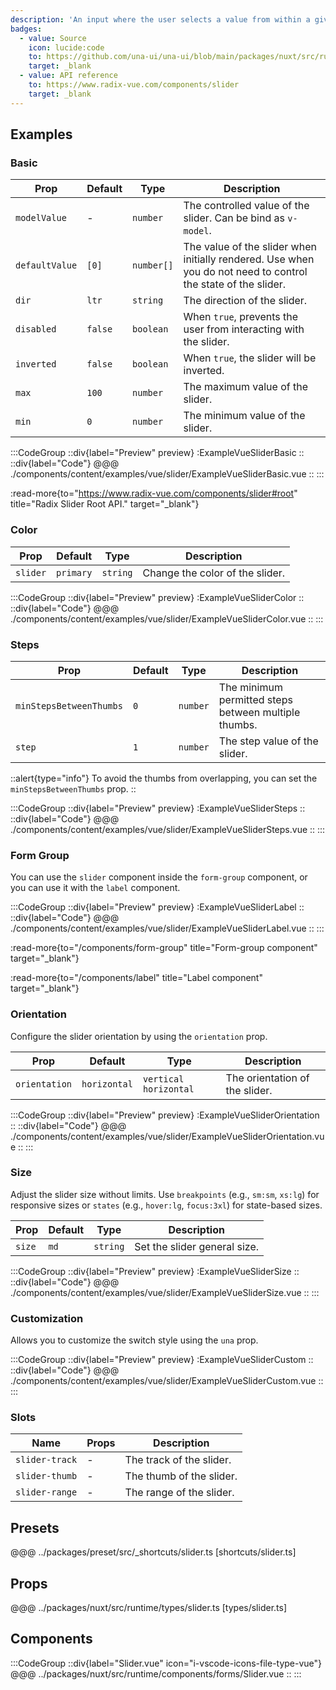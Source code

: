 ```yaml
---
description: 'An input where the user selects a value from within a given range.'
badges:
  - value: Source
    icon: lucide:code
    to: https://github.com/una-ui/una-ui/blob/main/packages/nuxt/src/runtime/components/forms/Slider.vue
    target: _blank
  - value: API reference
    to: https://www.radix-vue.com/components/slider
    target: _blank
---
```


## Examples

### Basic

| Prop                    | Default | Type       | Description                                                                                                   |
| ----------------------- | ------- | ---------- | ------------------------------------------------------------------------------------------------------------- |
| `modelValue`            | -       | `number`   | The controlled value of the slider. Can be bind as `v-model`.                                                 |
| `defaultValue`          | `[0]`   | `number[]` | The value of the slider when initially rendered. Use when you do not need to control the state of the slider. |
| `dir`                   | `ltr`   | `string`   | The direction of the slider.                                                                                  |
| `disabled`              | `false` | `boolean`  | When `true`, prevents the user from interacting with the slider.                                              |
| `inverted`              | `false` | `boolean`  | When `true`, the slider will be inverted.                                                                     |
| `max`                   | `100`   | `number`   | The maximum value of the slider.                                                                              |
| `min`                   | `0`     | `number`   | The minimum value of the slider.                                                                              |

:::CodeGroup
::div{label="Preview" preview}
  :ExampleVueSliderBasic
::
::div{label="Code"}
@@@ ./components/content/examples/vue/slider/ExampleVueSliderBasic.vue
::
:::

:read-more{to="https://www.radix-vue.com/components/slider#root" title="Radix Slider Root API." target="_blank"}

### Color

| Prop     | Default   | Type     | Description                     |
| -------- | --------- | -------- | ------------------------------- |
| `slider` | `primary` | `string` | Change the color of the slider. |

:::CodeGroup
::div{label="Preview" preview}
  :ExampleVueSliderColor
::
::div{label="Code"}
@@@ ./components/content/examples/vue/slider/ExampleVueSliderColor.vue
::
:::

### Steps

| Prop                    | Default | Type     | Description                                          |
| ----------------------- | ------- | -------- | ---------------------------------------------------- |
| `minStepsBetweenThumbs` | `0`     | `number` | The minimum permitted steps between multiple thumbs. |
| `step`                  | `1`     | `number` | The step value of the slider.                        |

::alert{type="info"}
To avoid the thumbs from overlapping, you can set the `minStepsBetweenThumbs` prop.
::

:::CodeGroup
::div{label="Preview" preview}
  :ExampleVueSliderSteps
::
::div{label="Code"}
@@@ ./components/content/examples/vue/slider/ExampleVueSliderSteps.vue
::
:::

### Form Group

You can use the `slider` component inside the `form-group` component, or you can use it with the `label` component.

:::CodeGroup
::div{label="Preview" preview}
  :ExampleVueSliderLabel
::
::div{label="Code"}
@@@ ./components/content/examples/vue/slider/ExampleVueSliderLabel.vue
::
:::

:read-more{to="/components/form-group" title="Form-group component" target="_blank"}

:read-more{to="/components/label" title="Label component" target="_blank"}

### Orientation

Configure the slider orientation by using the `orientation` prop.

| Prop          | Default      | Type                    | Description                    |
| ------------- | ------------ | ----------------------- | ------------------------------ |
| `orientation` | `horizontal` | `vertical` `horizontal` | The orientation of the slider. |

:::CodeGroup
::div{label="Preview" preview}
  :ExampleVueSliderOrientation
::
::div{label="Code"}
@@@ ./components/content/examples/vue/slider/ExampleVueSliderOrientation.vue
::
:::

### Size

Adjust the slider size without limits. Use `breakpoints` (e.g., `sm:sm`, `xs:lg`) for responsive sizes or `states` (e.g., `hover:lg`, `focus:3xl`) for state-based sizes.

| Prop   | Default | Type     | Description                  |
| ------ | ------- | -------- | ---------------------------- |
| `size` | `md`    | `string` | Set the slider general size. |

:::CodeGroup
::div{label="Preview" preview}
  :ExampleVueSliderSize
::
::div{label="Code"}
@@@ ./components/content/examples/vue/slider/ExampleVueSliderSize.vue
::
:::

### Customization

Allows you to customize the switch style using the `una` prop.

:::CodeGroup
  ::div{label="Preview" preview}
    :ExampleVueSliderCustom
  ::
  ::div{label="Code"}
@@@ ./components/content/examples/vue/slider/ExampleVueSliderCustom.vue
  ::
:::

### Slots

| Name           | Props | Description              |
| -------------- | ----- | ------------------------ |
| `slider-track` | -     | The track of the slider. |
| `slider-thumb` | -     | The thumb of the slider. |
| `slider-range` | -     | The range of the slider. |

## Presets

@@@ ../packages/preset/src/_shortcuts/slider.ts [shortcuts/slider.ts]

## Props

@@@ ../packages/nuxt/src/runtime/types/slider.ts [types/slider.ts]

## Components

:::CodeGroup
::div{label="Slider.vue" icon="i-vscode-icons-file-type-vue"}
@@@ ../packages/nuxt/src/runtime/components/forms/Slider.vue
::
:::
